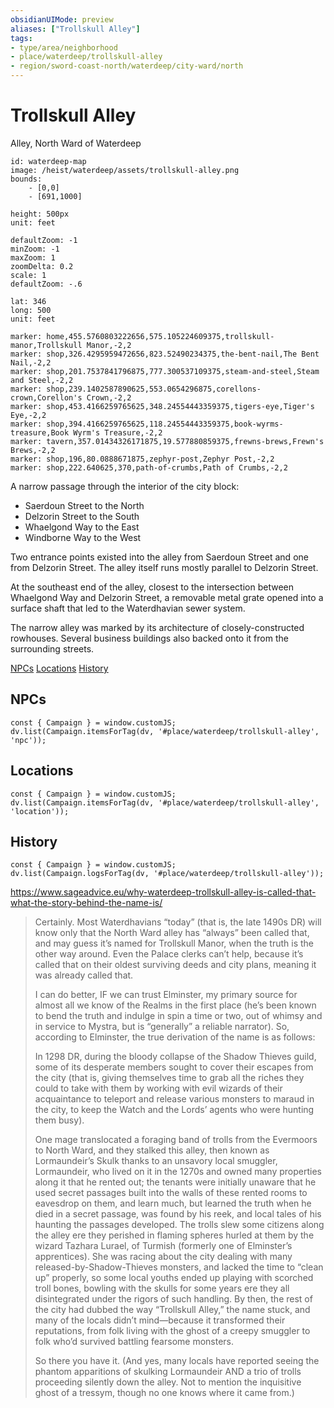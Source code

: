 ```yaml
---
obsidianUIMode: preview
aliases: ["Trollskull Alley"]
tags: 
- type/area/neighborhood
- place/waterdeep/trollskull-alley
- region/sword-coast-north/waterdeep/city-ward/north
---
```

# Trollskull Alley
<span class="subhead">Alley, North Ward of Waterdeep</span>

```leaflet
id: waterdeep-map
image: /heist/waterdeep/assets/trollskull-alley.png
bounds:
    - [0,0]
    - [691,1000]

height: 500px
unit: feet

defaultZoom: -1
minZoom: -1
maxZoom: 1
zoomDelta: 0.2
scale: 1
defaultZoom: -.6

lat: 346
long: 500
unit: feet

marker: home,455.5760803222656,575.105224609375,trollskull-manor,Trollskull Manor,-2,2
marker: shop,326.4295959472656,823.52490234375,the-bent-nail,The Bent Nail,-2,2
marker: shop,201.7537841796875,777.300537109375,steam-and-steel,Steam and Steel,-2,2
marker: shop,239.1402587890625,553.0654296875,corellons-crown,Corellon's Crown,-2,2
marker: shop,453.4166259765625,348.24554443359375,tigers-eye,Tiger's Eye,-2,2
marker: shop,394.4166259765625,118.24554443359375,book-wyrms-treasure,Book Wyrm's Treasure,-2,2
marker: tavern,357.01434326171875,19.577880859375,frewns-brews,Frewn's Brews,-2,2
marker: shop,196,80.0888671875,zephyr-post,Zephyr Post,-2,2
marker: shop,222.640625,370,path-of-crumbs,Path of Crumbs,-2,2
```

A narrow passage through the interior of the city block:
- Saerdoun Street to the North
- Delzorin Street to the South
- Whaelgond Way to the East
-  Windborne Way to the West
 
Two entrance points existed into the alley from Saerdoun Street and one from Delzorin Street.
The alley itself runs mostly parallel to Delzorin Street.

At the southeast end of the alley, closest to the intersection between Whaelgond Way and Delzorin Street, a removable metal grate opened into a surface shaft that led to the Waterdhavian sewer system.

The narrow alley was marked by its architecture of closely-constructed rowhouses. Several business buildings also backed onto it from the surrounding streets.

<span class="nav">[NPCs](#NPCs) [Locations](#Locations) [History](#History)</span>

## NPCs

```dataviewjs
const { Campaign } = window.customJS;
dv.list(Campaign.itemsForTag(dv, '#place/waterdeep/trollskull-alley', 'npc'));
```

## Locations

```dataviewjs
const { Campaign } = window.customJS;
dv.list(Campaign.itemsForTag(dv, '#place/waterdeep/trollskull-alley', 'location'));
```

## History
```dataviewjs
const { Campaign } = window.customJS;
dv.list(Campaign.logsForTag(dv, '#place/waterdeep/trollskull-alley'));
```

https://www.sageadvice.eu/why-waterdeep-trollskull-alley-is-called-that-what-the-story-behind-the-name-is/

> Certainly. Most Waterdhavians “today” (that is, the late 1490s DR) will know only that the North Ward alley has “always” been called that, and may guess it’s named for Trollskull Manor, when the truth is the other way around. Even the Palace clerks can’t help, because it’s called that on their oldest surviving deeds and city plans, meaning it was already called that. 
> 
> I can do better, IF we can trust Elminster, my primary source for almost all we know of the Realms in the first place (he’s been known to bend the truth and indulge in spin a time or two, out of whimsy and in service to Mystra, but is “generally” a reliable narrator). So, according to Elminster, the true derivation of the name is as follows: 
> 
> In 1298 DR, during the bloody collapse of the Shadow Thieves guild, some of its desperate members sought to cover their escapes from the city (that is, giving themselves time to grab all the riches they could to take with them by working with evil wizards of their acquaintance to teleport and release various monsters to maraud in the city, to keep the Watch and the Lords’ agents who were hunting them busy). 
> 
> One mage translocated a foraging band of trolls from the Evermoors to North Ward, and they stalked this alley, then known as Lormaundeir’s Skulk thanks to an unsavory local smuggler, Lormaundeir, who lived on it in the 1270s and owned many properties along it that he rented out; the tenants were initially unaware that he used secret passages built into the walls of these rented rooms to eavesdrop on them, and learn much, but learned the truth when he died in a secret passage, was found by his reek, and local tales of his haunting the passages developed. The trolls slew some citizens along the alley ere they perished in flaming spheres hurled at them by the wizard Tazhara Lurael, of Turmish (formerly one of Elminster’s apprentices). She was racing about the city dealing with many released-by-Shadow-Thieves monsters, and lacked the time to “clean up” properly, so some local youths ended up playing with scorched troll bones, bowling with the skulls for some years ere they all disintegrated under the rigors of such handling. By then, the rest of the city had dubbed the way “Trollskull Alley,” the name stuck, and many of the locals didn’t mind—because it transformed their reputations, from folk living with the ghost of a creepy smuggler to folk who’d survived battling fearsome monsters. 
> 
> So there you have it. (And yes, many locals have reported seeing the phantom apparitions of skulking Lormaundeir AND a trio of trolls proceeding silently down the alley. Not to mention the inquisitive ghost of a tressym, though no one knows where it came from.)